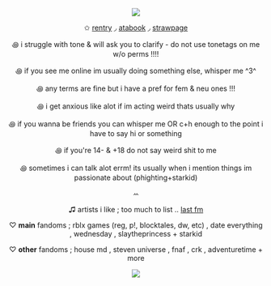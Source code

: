 <p align="center">
  <img src="https://files.catbox.moe/qgz7mw.webp">
</p>

<div align="center">

✩ [rentry](https://rentry.co/mirroredgem) ◞ [atabook](https://mirrorgem.atabook.org) ◞ [strawpage](https://mirrorgem.straw.page)

꩜ i struggle with tone & will ask you to clarify - do not use tonetags on me w/o perms !!!!

꩜ if you see me online im usually doing something else, whisper me ^3^ 

꩜ any terms are fine but i have a pref for fem & neu ones !!! 

꩜ i get anxious like alot if im acting weird thats usually why

꩜ if you wanna be friends you can whisper me OR c+h enough to the point i have to say hi or something

꩜ if you're 14- & +18 do not say weird shit to me 

꩜ sometimes i can talk alot errm! its usually when i mention things im passionate about (phighting+starkid)

ꕀ

♫ artists i like ; too much to list .. [last fm](https://www.last.fm/user/fazerblasts)

♡ **main** fandoms ; rblx games (reg, p!, blocktales, dw, etc) , date everything , wednesday , slaytheprincess + starkid

♡ **other** fandoms ; house md , steven universe , fnaf , crk , adventuretime + more

</div>

<p align="center">
  <img src="https://files.catbox.moe/hnqfp7.webp">
</p>

